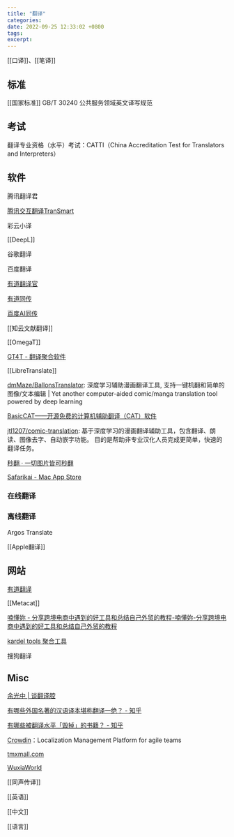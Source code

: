 ```yaml
---
title: "翻译"
categories: 
date: 2022-09-25 12:33:02 +0800
tags: 
excerpt: 
---
```


[[口译]]、[[笔译]]


## 标准

[[国家标准]] GB/T 30240 公共服务领域英文译写规范



## 考试

翻译专业资格（水平）考试：CATTI（China Accreditation Test for Translators and Interpreters）

## 软件

腾讯翻译君

[腾讯交互翻译TranSmart](https://transmart.qq.com/zh-CN/download)

彩云小译

[[DeepL]]

谷歌翻译

百度翻译

[有道翻译官](https://fanyiguan.youdao.com/)

[有道同传](https://tongchuan.youdao.com/)

[百度AI同传](https://tongchuan.baidu.com)

[[知云文献翻译]]

[[OmegaT]]

[GT4T - 翻译聚合软件](https://apps.gt4t.cn/)

[[LibreTranslate]]

[dmMaze/BallonsTranslator](https://github.com/dmMaze/BallonsTranslator): 深度学习辅助漫画翻译工具, 支持一键机翻和简单的图像/文本编辑 | Yet another computer-aided comic/manga translation tool powered by deep learning

[BasicCAT——开源免费的计算机辅助翻译（CAT）软件](https://www.basiccat.org/zh/)

[jtl1207/comic-translation](https://github.com/jtl1207/comic-translation): 基于深度学习的漫画翻译辅助工具，包含翻译、朗读、图像去字、自动嵌字功能。 目的是帮助非专业汉化人员完成更简单，快速的翻译任务。

[秒翻 · 一切图片皆可秒翻](http://personal.miaotranslation.com/)

[Safarikai - Mac App Store](https://apps.apple.com/app/safarikai/id1437951175)

### 在线翻译


### 离线翻译

Argos Translate

[[Apple翻译]]


## 网站

[有道翻译](https://fanyi.youdao.com/)



[[Metacat]]

[喃懂妳 - 分享跨境电商中遇到的好工具和总结自己外贸的教程-喃懂妳-分享跨境电商中遇到的好工具和总结自己外贸的教程](https://www.nandongni.com/)

[kardel tools 聚合工具](https://tools.kardel.xyz/online)

搜狗翻译

## Misc

[余光中 | 谈翻译腔](https://mp.weixin.qq.com/s/jd7t5kwe_6eqiVKSOjc2Bw)

[有哪些外国名著的汉语译本堪称翻译一绝？ - 知乎](https://www.zhihu.com/question/287138973)

[有哪些被翻译水平「毁掉」的书籍？ - 知乎](https://www.zhihu.com/question/20104562)

[Crowdin](https://crowdin.com/)：Localization Management Platform for agile teams

[tmxmall.com](https://www.tmxmall.com/)

[WuxiaWorld](https://www.wuxiaworld.com/)

[[同声传译]]

[[英语]]

[[中文]]

[[语言]]

